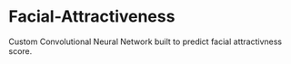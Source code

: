 # Facial-Attractiveness
Custom Convolutional Neural Network built to predict facial attractivness score.

